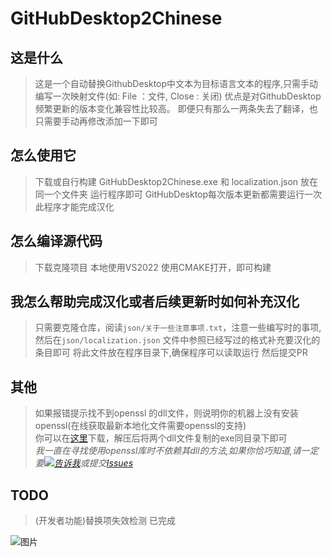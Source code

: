# GitHubDesktop2Chinese

## 这是什么

> 这是一个自动替换GithubDesktop中文本为目标语言文本的程序,只需手动编写一次映射文件(如: File ：文件,  Close : 关闭)
  优点是对GithubDesktop频繁更新的版本变化兼容性比较高。
  即便只有那么一两条失去了翻译，也只需要手动再修改添加一下即可

## 怎么使用它

> 下载或自行构建 GitHubDesktop2Chinese.exe  和 localization.json  放在同一个文件夹
  运行程序即可
  GitHubDesktop每次版本更新都需要运行一次 此程序才能完成汉化

## 怎么编译源代码

> 下载克隆项目 本地使用VS2022 使用CMAKE打开，即可构建

## 我怎么帮助完成汉化或者后续更新时如何补充汉化

> 只需要克隆仓库，阅读`json/关于一些注意事项.txt`，注意一些编写时的事项, 然后在`json/localization.json` 文件中参照已经写过的格式补充要汉化的条目即可
  将此文件放在程序目录下,确保程序可以读取运行 然后提交PR

## 其他

> 如果报错提示找不到openssl 的dll文件，则说明你的机器上没有安装openssl(在线获取最新本地化文件需要openssl的支持)  
  你可以在[这里](https://github.com/cngege/GitHubDesktop2Chinese/releases/download/0.1.8/openssl-dll.zip)下载，解压后将两个dll文件复制的exe同目录下即可  
  *我一直在寻找使用openssl库时不依赖其dll的方法,如果你恰巧知道,请一定要[![告诉我](http://rescdn.qqmail.com/zh_CN/htmledition/images/function/qm_open/ico_mailme_01.png)](http://mail.qq.com/cgi-bin/qm_share?t=qm_mailme&email=NExdVVtZQU5dTVV0RUUaV1tZ)或提交[Issues](https://github.com/cngege/GitHubDesktop2Chinese/issues)*
  
## TODO 

> (开发者功能)替换项失效检测 已完成




![图片](https://github.com/lkyero/GitHubDesktop_zh/assets/28597788/3023d028-8f63-4919-8900-ab3e953a1f76)
